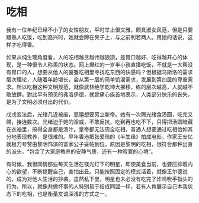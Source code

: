 # 吃相

我有一位年纪已经不小了的女性朋友，平时举止很文雅，颇具淑女风范，但是只要跟熟人吃饭，吃到高兴时，她就会蹲在凳子上，与之前判若两人。用她的话说，这样才吃得香。 

如果从纯生理角度看，人的吃相越贪越馋越狼狈，是胃口越好、吃得越开心的体现，是一种很令人称羡的状态。网上爆红的一岁半小孩直播吃饭，不就是一大帮没有胃口的人，想要从他人的饕餮吃相里寻找吃东西的快感吗？但根据马斯洛的需求层次理论，人随着年龄增长，会从第一层的简单饥渴需求，发展到第四层的尊重需求。所以吃相这种文明规范，就像武林绝学乾坤大挪移，练的层次越高，人就越不敢放肆。對此早有预见的弗洛伊德，就曾痛心疾首地表示，人类部分快乐的丧失，是为了文明必须付出的代价。 

戊戌变法后，光绪几近被废，慈禧想要另立新帝。她有一次赐光绪食汤圆，吃完又赐，接连数次。光绪迫于她的淫威，不敢反抗，吃到再也吃不下，只得把汤圆暗藏在衣袖里，搞得全身都是汤汁。皇帝都无法周全吃相，普通人想要通过吃相恰如其分地表现教养，是很难的。早年香港把张爱玲的《半生缘》拍成电影，作家王安忆就极力夸赞由黎明饰演的富家公子妥帖到位。原因是黎明的吃相，很符合那种出身的派头，“包含了大家庭教养的安静气质，还有一种寂寞的心境”。 

有时候，我很同情那些每天生活在镁光灯下的明星，即使美食当前，也要压抑着内心的欲望，不断提醒自己，害怕出丑。只能按照固定的模式活着，就像王尔德说的，成为对他人生活的抄袭。虽然私下里，明星也未必没有吃完了炸鸡吮手指头的行为。所以，就像共做坏事的人特别易于结成同盟一样，若有人肯展示自己本我状态下的吃相，也是衡量友谊深浅的方式之一。